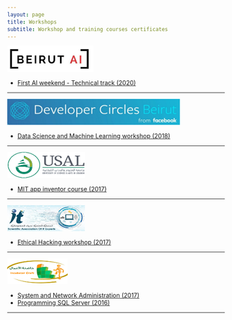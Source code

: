 ```yaml
---
layout: page
title: Workshops
subtitle: Workshop and training courses certificates
---
```


<a href="https://beirutai.org/"><img src="/assets/img/websites/beirutai.jpg" width="200pt" height="60pt" /></a>

- [First AI weekend - Technical track (2020)](/assets/certificate/AiWeekend.png)

--------------------------------

<a href="https://www.facebook.com/groups/DevCBeirut/"><img src="/assets/img/websites/DevCBeirut.jpg" width="400pt" height="60pt" /></a>

- [Data Science and Machine Learning workshop (2018)](/assets/certificate/Data%20Science%20and%20Machine%20Learning.jpg)

--------------------------------

<a href="https://www.usal.edu.lb"><img src="/assets/img/websites/usal.png" width="180pt" height="60pt" /></a>

- [MIT app inventor course (2017)](/assets/certificate/Mobile%20Application%20Course.jpg)

--------------------------------

<a href="https://www.facebook.com/SaitExperts"><img src="/assets/img/websites/saite.jpg" width="180pt" height="60pt" /></a>

- [Ethical Hacking workshop (2017)](/assets/certificate/Ethical%20Hacking.jpg)


--------------------------------

<a href="https://www.facebook.com/BBMC.VPTQ"><img src="/assets/img/websites/Incubator craft.png" width="140pt" height="60pt" /></a>

- [System and Network Administration (2017)](/assets/certificate/System%20And%20Network%20Administration.jpg)
- [Programming SQL Server (2016)](/assets/certificate/Programming%20SQL%20Server.jpg)

--------------------------------
